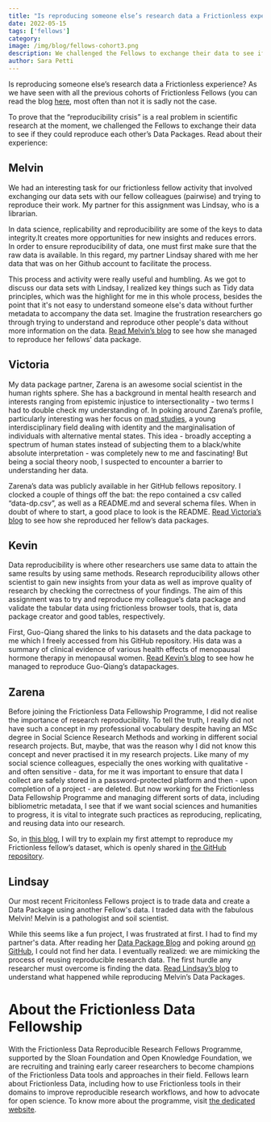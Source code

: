 ```yaml
---
title: "Is reproducing someone else’s research data a Frictionless experience? (pt.2)"
date: 2022-05-15
tags: ['fellows']
category:
image: /img/blog/fellows-cohort3.png
description: We challenged the Fellows to exchange their data to see if  they could reproduce each other’s Data Packages...
author: Sara Petti
---
```

Is reproducing someone else’s research data a Frictionless experience? As we have seen with all the previous cohorts of Frictionless Fellows (you can read the blog [here](https://frictionlessdata.io/blog/2021/03/10/fellows-reproducing/), most often than not it is sadly not the case.

To prove that the “reproducibility crisis” is a real problem in scientific research at the moment, we challenged the Fellows to exchange their data to see if  they could reproduce each other’s Data Packages. Read about their experience:

## Melvin
We had an interesting task for our frictionless fellow activity that involved exchanging our data sets with our fellow colleagues (pairwise) and trying to reproduce their work. My partner for this assignment was Lindsay, who is a librarian. 

In data science, replicability and reproducibility are some of the keys to data integrity.It creates more opportunities for new insights and reduces errors. In order to ensure reproducibility of data, one must first make sure that the raw data is available. In this regard, my partner Lindsay shared with me her data that was on her Github account to facilitate the process.

This process and activity were really useful and humbling. As we got to discuss our data sets with Lindsay, I realized key things such as Tidy data principles, which was the highlight for me in this whole process, besides the point that it's not easy to understand someone else's data without further metadata to accompany the data set. Imagine the frustration researchers go through trying to understand and reproduce other people's data without more information on the data. 
[Read Melvin’s blog](https://fellows.frictionlessdata.io/blog/melvin-trade-blog/) to see how she managed to reproduce her fellows' data package.

## Victoria
My data package partner, Zarena is an awesome social scientist in the human rights sphere. She has a background in mental health research and interests ranging from epistemic injustice to intersectionality - two terms I had to double check my understanding of. In poking around Zarena’s profile, particularly interesting was her focus on [mad studies](https://www.universityaffairs.ca/features/feature-article/mad-studies/), a young interdisciplinary field dealing with identity and the marginalisation of individuals with alternative mental states. This idea - broadly accepting a spectrum of human states instead of subjecting them to a black/white absolute interpretation - was completely new to me and fascinating! But being a social theory noob, I suspected to encounter a barrier to understanding her data.

Zarena’s data was publicly available in her GitHub fellows repository. I clocked a couple of things off the bat: the repo contained a csv called “data-dp.csv”, as well as a README.md and several schema files. When in doubt of where to start, a good place to look is the README.
[Read Victoria’s blog](https://fellows.frictionlessdata.io/blog/victoria-trade-blog/) to see how she reproduced her fellow’s data packages.

## Kevin
Data reproducibility is where other researchers use same data to attain the same results by using same methods. Research reproducibility allows other scientist to gain new insights from your data as well as improve quality of research by checking the correctness of your findings. The aim of this assignment was to try and reproduce my colleague’s data package and validate the tabular data using frictionless browser tools, that is, data package creator and good tables, respectively.

First, Guo-Qiang shared the links to his datasets and the data package to me which I freely accessed from his GitHub repository. His data was a summary of clinical evidence of various health effects of menopausal hormone therapy in menopausal women. 
[Read Kevin’s blog](https://fellows.frictionlessdata.io/blog/kk-data-trading-blog/) to see how he managed to reproduce Guo-Qiang’s datapackages.

## Zarena
Before joining the Frictionless Data Fellowship Programme, I did not realise the importance of research reproducibility. To tell the truth, I really did not have such a concept in my professional vocabulary despite having an MSc degree in Social Science Research Methods and working in different social research projects. But, maybe, that was the reason why I did not know this concept and never practised it in my research projects. Like many of my social science colleagues, especially the ones working with qualitative - and often sensitive - data, for me it was important to ensure that data I collect are safely stored in a password-protected platform and then - upon completion of a project - are deleted. But now working for the Frictionless Data Fellowship Programme and managing different sorts of data, including bibliometric metadata, I see that if we want social sciences and humanities to progress, it is vital to integrate such practices as reproducing, replicating, and reusing data into our research.

So, in [this blog](https://fellows.frictionlessdata.io/blog/zarena-trade-blog/), I will try to explain my first attempt to reproduce my Frictionless fellow’s dataset, which is openly shared in [the GitHub repository](https://github.com/vyelnats/frictionless-v).

## Lindsay
Our most recent Fricitonless Fellows project is to trade data and create a Data Package using another Fellow's data. I traded data with the fabulous Melvin! Melvin is a pathologist and soil scientist.

While this seems like a fun project, I was frustrated at first. I had to find my partner's data. After reading her [Data Package Blog](https://fellows.frictionlessdata.io/blog/melvin-datapackage-blog/) and poking around [on GitHub](https://github.com/frictionlessdata/fellows), I could not find her data. I eventually realized: we are mimicking the process of reusing reproducible research data. The first hurdle any researcher must overcome is finding the data. 
[Read Lindsay’s blog](https://fellows.frictionlessdata.io/blog/lindsay-trade-blog/) to understand what happened while reproducing Melvin’s Data Packages.

# About the Frictionless Data Fellowship
With the Frictionless Data Reproducible Research Fellows Programme, supported by the Sloan Foundation and Open Knowledge Foundation, we are recruiting and training early career researchers to become champions of the Frictionless Data tools and approaches in their field. Fellows learn about Frictionless Data, including how to use Frictionless tools in their domains to improve reproducible research workflows, and how to advocate for open science. To know more about the programme, visit [the dedicated website](https://fellows.frictionlessdata.io/).
